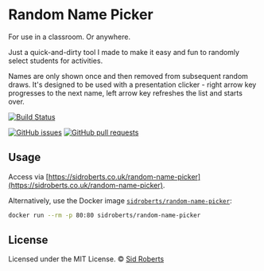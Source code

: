# Random Name Picker

For use in a classroom. Or anywhere.

Just a quick-and-dirty tool I made to make it easy and fun to randomly select students for activities.

Names are only shown once and then removed from subsequent random draws.
It's designed to be used with a presentation clicker -
right arrow key progresses to the next name, left arrow key refreshes the list and starts over.

[![Build Status](https://img.shields.io/github/actions/workflow/status/SidRoberts/random-name-picker/tests.yml?branch=development&style=for-the-badge)](https://github.com/SidRoberts/random-name-picker/actions)

[![GitHub issues](https://img.shields.io/github/issues-raw/SidRoberts/random-name-picker.svg?style=for-the-badge)](https://github.com/SidRoberts/random-name-picker/issues)
[![GitHub pull requests](https://img.shields.io/github/issues-pr-raw/SidRoberts/random-name-picker.svg?style=for-the-badge)](https://github.com/SidRoberts/random-name-picker/pulls)

## Usage

Access via [https://sidroberts.co.uk/random-name-picker](https://sidroberts.co.uk/random-name-picker).

Alternatively, use the Docker image [`sidroberts/random-name-picker`](https://hub.docker.com/repository/docker/sidroberts/random-name-picker):

```bash
docker run --rm -p 80:80 sidroberts/random-name-picker
```

## License

Licensed under the MIT License.
© [Sid Roberts](https://github.com/SidRoberts)
